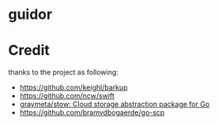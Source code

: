 # guidor


# Credit

thanks to the project as following:

* https://github.com/keighl/barkup
* https://github.com/ncw/swift
* [graymeta/stow: Cloud storage abstraction package for Go](https://github.com/graymeta/stow)
* https://github.com/bramvdbogaerde/go-scp



